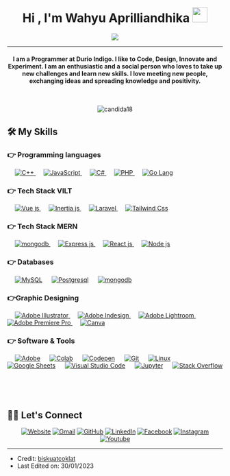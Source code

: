 
<h1 align="center">Hi , I'm Wahyu Aprilliandhika <img src="https://media.giphy.com/media/hvRJCLFzcasrR4ia7z/giphy.gif" width="35"></h1>
<p align="center">
  <a href="https://github.com/DenverCoder1/readme-typing-svg"><img src="https://readme-typing-svg.herokuapp.com?lines=Computer+Science+Student;Full+Stack+Web+Developer;DS%20|%20AI%20|%20ML%20Enthusiast;Graphic%20Designer;Always%20learning%20new%20things&center=true&width=500&height=50"></a>
</p>
<hr/>
<h4 align="center">I am a Programmer at Durio Indigo. I like to Code, Design, Innovate and Experiment. I am an enthusiastic and a social person who loves to take up new challenges and learn new skills. I love meeting new people, exchanging ideas and spreading knowledge and positivity.</h4>
<br>
<p align="center"> <img src="https://komarev.com/ghpvc/?username=candida18&label=Profile%20views&color=0e75b6&style=plastic" alt="candida18" /> </p>


## 🛠️ My Skills

### 👉 Programming languages

<p align="left"> 
  &emsp;
  <a href="https://www.w3schools.com/cpp/" target="_blank"> 
    <img alt="C++" src="https://img.shields.io/badge/c++-%2300599C.svg?style=for-the-badge&logo=c%2B%2B&logoColor=white">
  </a> 
  &emsp;
  <a href="https://developer.mozilla.org/en-US/docs/Web/JavaScript" target="_blank"> 
     <img alt="JavaScript" src="https://img.shields.io/badge/javascript-%23323330.svg?style=for-the-badge&logo=javascript&logoColor=%23F7DF1E">
   </a>
  &emsp;
  <a href="https://learn.microsoft.com/en-us/dotnet/csharp/" target="_blank"> 
    <img alt="C#" src="https://img.shields.io/badge/c%23-%23239120.svg?style=for-the-badge&logo=c-sharp&logoColor=white">
  </a>
  &emsp;
  <a href="https://www.php.net/">
    <img alt="PHP" src="https://img.shields.io/badge/php-%23777BB4.svg?style=for-the-badge&logo=php&logoColor=white">
  </a>
  &emsp;
  <a href="https://go.dev/">
    <img alt="Go Lang" src="https://img.shields.io/badge/go-%2300ADD8.svg?style=for-the-badge&logo=go&logoColor=white"/>
  </a>
</p>

### 👉 Tech Stack VILT
<p align="left"> 
  &emsp; 
  <a href="https://vuejs.org/" target="_blank"> 
   <img alt="Vue js" src="https://img.shields.io/badge/vuejs-%2335495e.svg?style=for-the-badge&logo=vuedotjs&logoColor=%234FC08D">
  </a>   
  &emsp;
  <a href="https://inertiajs.com/" target="_blank">
    <img alt="Inertia js" src="https://img.shields.io/badge/inertia-0078D4?style=for-the-badge&logo=inertia&logoColor=white">
  </a> 
   &emsp;
  <a href="https://laravel.com" target="_blank"> 
    <img alt="Laravel" src="https://img.shields.io/badge/laravel-%23FF2D20.svg?style=for-the-badge&logo=laravel&logoColor=white">
  </a>
  &emsp;
  <a href="https://tailwindcss.com" target="_blank"> 
    <img alt="Tailwind Css" src="https://img.shields.io/badge/tailwindcss-%2338B2AC.svg?style=for-the-badge&logo=tailwind-css&logoColor=white"/>
  </a>
</p>

### 👉 Tech Stack MERN
<p align="left"> 
  &emsp; 
  <a href="https://www.mongodb.com" target="_blank"> 
   <img alt="mongodb" src="https://img.shields.io/badge/MongoDB-%234ea94b.svg?style=for-the-badge&logo=mongodb&logoColor=white"">
  </a>   
  &emsp;
  <a href="https://expressjs.com/" target="_blank">
    <img alt="Express js" src="https://img.shields.io/badge/express.js-%23404d59.svg?style=for-the-badge&logo=express&logoColor=%2361DAFB">
  </a> 
   &emsp;
  <a href="https://reactjs.org" target="_blank"> 
    <img alt="React js" src="https://img.shields.io/badge/react-%2320232a.svg?style=for-the-badge&logo=react&logoColor=%2361DAFB">
  </a>
  &emsp;
  <a href="https://nodejs.org" target="_blank"> 
    <img alt="Node js" src="https://img.shields.io/badge/node.js-6DA55F?style=for-the-badge&logo=node.js&logoColor=white"/>
  </a>
</p>

### 👉 Databases
<p align="left">
  &emsp;
    <a href="https://www.mysql.com/"><img alt="MySQL" src="https://img.shields.io/badge/mysql-%2300f.svg?style=for-the-badge&logo=mysql&logoColor=white"></a>
  &emsp;
    <a href="https://www.postgresql.org/"><img alt="Postgresql" src ="https://img.shields.io/badge/postgres-%23316192.svg?style=for-the-badge&logo=postgresql&logoColor=white"/></a>
  &emsp;
    <a href="https://www.mongodb.com/"><img alt="mongodb" src="https://img.shields.io/badge/MongoDB-%234ea94b.svg?style=for-the-badge&logo=mongodb&logoColor=white"></a> 
  
### 👉Graphic Designing
<p align="left">
  &emsp;
  	
  
   <a href="https://www.adobe.com/in/products/illustrator.html" target="_blank"> 
    <img alt="Adobe Illustrator" src="https://img.shields.io/badge/Adobe Illustrator-%23FF9A00.svg?style=flat&logo=adobeillustrator&logoColor=white"/>
  </a> 
  &emsp;
  <a href="https://www.adobe.com/in/products/indesign.html" target="_blank"> 
    <img alt="Adobe Indesign" src="https://img.shields.io/badge/Adobe Indesign-%e749a0.svg?style=flat&logo=adobeindesign&logoColor=white"/> 
  </a> 
    &emsp;
  <a href="https://www.adobe.com/in/products/photoshop-lightroom.html" target="_blank"> 
    <img alt="Adobe Lightroom" src="https://img.shields.io/badge/Adobe Lightroom-%2300f.svg?style=flat&logo=adobelightroom&logoColor=white"/>
  </a>
   &emsp;
  <a href="https://www.adobe.com/in/products/premiere.html" target="_blank"> 
   <img alt="Adobe Premiere Pro" src="https://img.shields.io/badge/Adobe Premiere Pro-%2300f.svg?style=flat&logo=adobepremierepro&logoColor=white"/>
  </a>
    &emsp;
  <a href="#">
  	<img alt="Canva" src="https://img.shields.io/badge/Canva-%2300C4CC.svg?style=flat&logo=Canva&logoColor=white"/>
  </a>
 </p>

 ### 👉 Software & Tools
 
<p>
  &emsp;
    <a href="#"><img alt="Adobe" src="https://img.shields.io/badge/Adobe%20-%23FF0000.svg?logo=adobe&logoColor=white"></a>
  &emsp;
    <a href="#"><img alt="Colab" src="https://img.shields.io/badge/Colab-00b56a.svg?logo=google-colab&logoColor=white"></a>
  &emsp;
    <a href="#"><img alt="Codepen" src="https://img.shields.io/badge/Codepen-000000.svg?logo=codepen&logoColor=white"></a>
  &emsp;
    <a href="#"><img alt="Git" src="https://img.shields.io/badge/Git%20-%23F05033.svg?logo=git&logoColor=white"></a>
  &emsp;
    <a href="#"><img alt="Linux" src="https://img.shields.io/badge/Linux-FCC624?style=flat&logo=linux&logoColor=black"></a>
  &emsp;
    <a href="#"><img alt="Google Sheets" src="https://img.shields.io/badge/Google%20Sheets%20-%2334A853.svg?logo=google%20sheets&logoColor=white"></a>
  &emsp;
    <a href="#"><img alt="Visual Studio Code" src="https://img.shields.io/badge/Visual%20Studio%20Code-0078d7.svg?logo=visual-studio-code&logoColor=white"></a>
  &emsp;
    <a href="#"><img alt="Jupyter" src="https://img.shields.io/badge/Jupyter%20-%23F37626.svg?logo=Jupyter&logoColor=white"></a>
  &emsp;
    <a href="#"><img alt="Stack Overflow" src="https://img.shields.io/badge/-Stack%20Overflow-FE7A16?logo=stack-overflow&logoColor=white"></a>
  &emsp;
</p>

<br/>

<br/>

## 🙋‍♀️ Let's Connect
<p align="center">
  <a href="#"><img src="https://img.icons8.com/bubbles/50/000000/web.png" alt="Website"/></a>
	<a href="mailto:wahyuandhika9108@gmail.com"><img src="https://img.icons8.com/bubbles/50/000000/gmail.png" alt="Gmail"/></a>
	<a href="https://github.com/biskuatcoklat"><img src="https://img.icons8.com/bubbles/50/000000/github.png" alt="GitHub"/></a>
	<a href="#"><img src="https://img.icons8.com/bubbles/50/000000/linkedin.png" alt="LinkedIn"/></a>
	<a href="https://www.facebook.com/"><img src="https://img.icons8.com/bubbles/50/000000/facebook-new.png" alt="Facebook"/></a>
	<a href="https://instagram.com/wahyu_aprilliandhika"><img src="https://img.icons8.com/bubbles/50/000000/instagram.png" alt="Instagram"/></a>
	<a href="#"><img src="https://img.icons8.com/bubbles/50/000000/youtube.png" alt="Youtube"/></a>
	
</p>

<hr/>

* Credit: [biskuatcoklat](https://github.com/biskuatcoklat)
* Last Edited on: 30/01/2023









